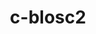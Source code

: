 ---
title: "c-blosc2"
layout: cache
categories: [package, develop]
meta: {"versions": ["2.10.2"], "compilers": ["cce@=15.0.1", "gcc@=10.3.0", "gcc@=11.1.0", "gcc@=7.3.1"], "oss": ["amzn2", "rhel8", "sle_hpc15", "ubuntu20.04"], "platforms": ["linux"], "targets": ["aarch64", "neoverse_n1", "ppc64le", "x86_64_v3", "x86_64_v4", "zen4"], "stacks": ["aws-isc", "aws-isc-aarch64", "data-vis-sdk", "e4s", "e4s-cray-rhel", "e4s-cray-sles", "e4s-power", "root"], "num_specs": 16, "num_specs_by_stack": {"root": 16, "aws-isc-aarch64": 4, "aws-isc": 2, "e4s-cray-rhel": 1, "e4s-cray-sles": 1, "e4s-power": 2, "e4s": 2, "data-vis-sdk": 4}}
spec_details: [{"hash": "zhuripvkc5jxxfjp4wey7vywak2d3f37", "compiler": "gcc@=7.3.1", "versions": ["2.10.2"], "os": "amzn2", "platform": "linux", "target": "aarch64", "variants": ["+avx2", "build_system=cmake", "build_type=Release", "generator=make", "~ipo", "+lizard", "+lz4", "+snappy", "+zlib", "+zstd"], "stacks": ["root", "aws-isc-aarch64"], "size": "-", "tarball": "https://binaries.spack.io/develop/build_cache/linux-amzn2-aarch64/gcc-7.3.1/c-blosc2-2.10.2/linux-amzn2-aarch64-gcc-7.3.1-c-blosc2-2.10.2-zhuripvkc5jxxfjp4wey7vywak2d3f37.spack"}, {"hash": "iiqhirka5a4tcdftvzqbcs5qs5v7bjrc", "compiler": "gcc@=7.3.1", "versions": ["2.10.2"], "os": "amzn2", "platform": "linux", "target": "aarch64", "variants": ["+avx2", "build_system=cmake", "build_type=Release", "generator=make", "~ipo", "+lizard", "+lz4", "+snappy", "+zlib", "+zstd"], "stacks": ["root", "aws-isc-aarch64"], "size": "-", "tarball": "https://binaries.spack.io/develop/build_cache/linux-amzn2-aarch64/gcc-7.3.1/c-blosc2-2.10.2/linux-amzn2-aarch64-gcc-7.3.1-c-blosc2-2.10.2-iiqhirka5a4tcdftvzqbcs5qs5v7bjrc.spack"}, {"hash": "t4bcp7g3vsebwpbtwh5rb3nopmura2d2", "compiler": "gcc@=7.3.1", "versions": ["2.10.2"], "os": "amzn2", "platform": "linux", "target": "neoverse_n1", "variants": ["+avx2", "build_system=cmake", "build_type=Release", "generator=make", "~ipo", "+lizard", "+lz4", "+snappy", "+zlib", "+zstd"], "stacks": ["root", "aws-isc-aarch64"], "size": "-", "tarball": "https://binaries.spack.io/develop/build_cache/linux-amzn2-neoverse_n1/gcc-7.3.1/c-blosc2-2.10.2/linux-amzn2-neoverse_n1-gcc-7.3.1-c-blosc2-2.10.2-t4bcp7g3vsebwpbtwh5rb3nopmura2d2.spack"}, {"hash": "d655esnjyhejy3rrrw7nq663gkuur6wv", "compiler": "gcc@=7.3.1", "versions": ["2.10.2"], "os": "amzn2", "platform": "linux", "target": "neoverse_n1", "variants": ["+avx2", "build_system=cmake", "build_type=Release", "generator=make", "~ipo", "+lizard", "+lz4", "+snappy", "+zlib", "+zstd"], "stacks": ["root", "aws-isc-aarch64"], "size": "-", "tarball": "https://binaries.spack.io/develop/build_cache/linux-amzn2-neoverse_n1/gcc-7.3.1/c-blosc2-2.10.2/linux-amzn2-neoverse_n1-gcc-7.3.1-c-blosc2-2.10.2-d655esnjyhejy3rrrw7nq663gkuur6wv.spack"}, {"hash": "sw2yl6d5dutdrl336vbyqw424dlqaxwq", "compiler": "gcc@=7.3.1", "versions": ["2.10.2"], "os": "amzn2", "platform": "linux", "target": "x86_64_v3", "variants": ["+avx2", "build_system=cmake", "build_type=Release", "generator=make", "~ipo", "+lizard", "+lz4", "+snappy", "+zlib", "+zstd"], "stacks": ["aws-isc", "root"], "size": "-", "tarball": "https://binaries.spack.io/develop/build_cache/linux-amzn2-x86_64_v3/gcc-7.3.1/c-blosc2-2.10.2/linux-amzn2-x86_64_v3-gcc-7.3.1-c-blosc2-2.10.2-sw2yl6d5dutdrl336vbyqw424dlqaxwq.spack"}, {"hash": "w365b4qakjnafy44q724iwcqxzre3aey", "compiler": "gcc@=7.3.1", "versions": ["2.10.2"], "os": "amzn2", "platform": "linux", "target": "x86_64_v3", "variants": ["+avx2", "build_system=cmake", "build_type=Release", "generator=make", "~ipo", "+lizard", "+lz4", "+snappy", "+zlib", "+zstd"], "stacks": ["aws-isc", "root"], "size": "-", "tarball": "https://binaries.spack.io/develop/build_cache/linux-amzn2-x86_64_v3/gcc-7.3.1/c-blosc2-2.10.2/linux-amzn2-x86_64_v3-gcc-7.3.1-c-blosc2-2.10.2-w365b4qakjnafy44q724iwcqxzre3aey.spack"}, {"hash": "avonpmadssawcc3qkflcmjxof3an3xbv", "compiler": "cce@=15.0.1", "versions": ["2.10.2"], "os": "rhel8", "platform": "linux", "target": "zen4", "variants": ["+avx2", "build_system=cmake", "build_type=Release", "generator=make", "~ipo", "+lizard", "+lz4", "+snappy", "+zlib", "+zstd"], "stacks": ["e4s-cray-rhel", "root"], "size": "-", "tarball": "https://binaries.spack.io/develop/build_cache/linux-rhel8-zen4/cce-15.0.1/c-blosc2-2.10.2/linux-rhel8-zen4-cce-15.0.1-c-blosc2-2.10.2-avonpmadssawcc3qkflcmjxof3an3xbv.spack"}, {"hash": "fkocnq5w2qpv7kkxi6xcmmj7atjn6d6i", "compiler": "gcc@=10.3.0", "versions": ["2.10.2"], "os": "sle_hpc15", "platform": "linux", "target": "x86_64_v4", "variants": ["+avx2", "build_system=cmake", "build_type=Release", "generator=make", "~ipo", "+lizard", "+lz4", "+snappy", "+zlib", "+zstd"], "stacks": ["e4s-cray-sles", "root"], "size": "-", "tarball": "https://binaries.spack.io/develop/build_cache/linux-sle_hpc15-x86_64_v4/gcc-10.3.0/c-blosc2-2.10.2/linux-sle_hpc15-x86_64_v4-gcc-10.3.0-c-blosc2-2.10.2-fkocnq5w2qpv7kkxi6xcmmj7atjn6d6i.spack"}, {"hash": "zu6tlevzj35v5os34ynu4vs7p5xtnkui", "compiler": "gcc@=11.1.0", "versions": ["2.10.2"], "os": "ubuntu20.04", "platform": "linux", "target": "ppc64le", "variants": ["+avx2", "build_system=cmake", "build_type=Release", "generator=make", "~ipo", "+lizard", "+lz4", "+snappy", "+zlib", "+zstd"], "stacks": ["root", "e4s-power"], "size": "-", "tarball": "https://binaries.spack.io/develop/build_cache/linux-ubuntu20.04-ppc64le/gcc-11.1.0/c-blosc2-2.10.2/linux-ubuntu20.04-ppc64le-gcc-11.1.0-c-blosc2-2.10.2-zu6tlevzj35v5os34ynu4vs7p5xtnkui.spack"}, {"hash": "uqx2kqdydxggvzh2mzkhibkfrvd5edzw", "compiler": "gcc@=11.1.0", "versions": ["2.10.2"], "os": "ubuntu20.04", "platform": "linux", "target": "ppc64le", "variants": ["+avx2", "build_system=cmake", "build_type=Release", "generator=make", "~ipo", "+lizard", "+lz4", "+snappy", "+zlib", "+zstd"], "stacks": ["root", "e4s-power"], "size": "-", "tarball": "https://binaries.spack.io/develop/build_cache/linux-ubuntu20.04-ppc64le/gcc-11.1.0/c-blosc2-2.10.2/linux-ubuntu20.04-ppc64le-gcc-11.1.0-c-blosc2-2.10.2-uqx2kqdydxggvzh2mzkhibkfrvd5edzw.spack"}, {"hash": "kdmmmmh23t2dkpkyn6fuyywjc3oo76x6", "compiler": "gcc@=11.1.0", "versions": ["2.10.2"], "os": "ubuntu20.04", "platform": "linux", "target": "x86_64_v3", "variants": ["+avx2", "build_system=cmake", "build_type=Release", "generator=make", "~ipo", "+lizard", "+lz4", "+snappy", "+zlib", "+zstd"], "stacks": ["root", "e4s"], "size": "-", "tarball": "https://binaries.spack.io/develop/build_cache/linux-ubuntu20.04-x86_64_v3/gcc-11.1.0/c-blosc2-2.10.2/linux-ubuntu20.04-x86_64_v3-gcc-11.1.0-c-blosc2-2.10.2-kdmmmmh23t2dkpkyn6fuyywjc3oo76x6.spack"}, {"hash": "vez7htgt2dayu2pymp73fyhiiuolanzt", "compiler": "gcc@=11.1.0", "versions": ["2.10.2"], "os": "ubuntu20.04", "platform": "linux", "target": "x86_64_v3", "variants": ["+avx2", "build_system=cmake", "build_type=Release", "generator=make", "~ipo", "+lizard", "+lz4", "+snappy", "+zlib", "+zstd"], "stacks": ["root", "e4s"], "size": "-", "tarball": "https://binaries.spack.io/develop/build_cache/linux-ubuntu20.04-x86_64_v3/gcc-11.1.0/c-blosc2-2.10.2/linux-ubuntu20.04-x86_64_v3-gcc-11.1.0-c-blosc2-2.10.2-vez7htgt2dayu2pymp73fyhiiuolanzt.spack"}, {"hash": "i75jho577ri2ktpmvbmzpjuflpkiouwc", "compiler": "gcc@=11.1.0", "versions": ["2.10.2"], "os": "ubuntu20.04", "platform": "linux", "target": "x86_64_v3", "variants": ["+avx2", "build_system=cmake", "build_type=Release", "generator=make", "~ipo", "+lizard", "+lz4", "+snappy", "+zlib", "+zstd"], "stacks": ["data-vis-sdk", "root"], "size": "-", "tarball": "https://binaries.spack.io/develop/build_cache/linux-ubuntu20.04-x86_64_v3/gcc-11.1.0/c-blosc2-2.10.2/linux-ubuntu20.04-x86_64_v3-gcc-11.1.0-c-blosc2-2.10.2-i75jho577ri2ktpmvbmzpjuflpkiouwc.spack"}, {"hash": "q46sizzeanabmsax4lny672x7fj2zt2o", "compiler": "gcc@=11.1.0", "versions": ["2.10.2"], "os": "ubuntu20.04", "platform": "linux", "target": "x86_64_v3", "variants": ["+avx2", "build_system=cmake", "build_type=Release", "generator=make", "~ipo", "+lizard", "+lz4", "+snappy", "+zlib", "+zstd"], "stacks": ["data-vis-sdk", "root"], "size": "-", "tarball": "https://binaries.spack.io/develop/build_cache/linux-ubuntu20.04-x86_64_v3/gcc-11.1.0/c-blosc2-2.10.2/linux-ubuntu20.04-x86_64_v3-gcc-11.1.0-c-blosc2-2.10.2-q46sizzeanabmsax4lny672x7fj2zt2o.spack"}, {"hash": "h6fu7kdtg4yrcjh6wx56oxdhelpgvqse", "compiler": "gcc@=11.1.0", "versions": ["2.10.2"], "os": "ubuntu20.04", "platform": "linux", "target": "x86_64_v3", "variants": ["+avx2", "build_system=cmake", "build_type=Release", "generator=make", "~ipo", "+lizard", "+lz4", "+snappy", "+zlib", "+zstd"], "stacks": ["data-vis-sdk", "root"], "size": "-", "tarball": "https://binaries.spack.io/develop/build_cache/linux-ubuntu20.04-x86_64_v3/gcc-11.1.0/c-blosc2-2.10.2/linux-ubuntu20.04-x86_64_v3-gcc-11.1.0-c-blosc2-2.10.2-h6fu7kdtg4yrcjh6wx56oxdhelpgvqse.spack"}, {"hash": "aehb5wk2mffkxkeb6vhapdki7qewlb5q", "compiler": "gcc@=11.1.0", "versions": ["2.10.2"], "os": "ubuntu20.04", "platform": "linux", "target": "x86_64_v3", "variants": ["+avx2", "build_system=cmake", "build_type=Release", "generator=make", "~ipo", "+lizard", "+lz4", "+snappy", "+zlib", "+zstd"], "stacks": ["data-vis-sdk", "root"], "size": "-", "tarball": "https://binaries.spack.io/develop/build_cache/linux-ubuntu20.04-x86_64_v3/gcc-11.1.0/c-blosc2-2.10.2/linux-ubuntu20.04-x86_64_v3-gcc-11.1.0-c-blosc2-2.10.2-aehb5wk2mffkxkeb6vhapdki7qewlb5q.spack"}]
---